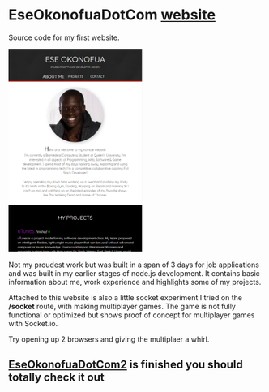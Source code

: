 # EseOkonofuaDotCom [website](http://eokonofua.com)
Source code for my first website. 

<img height="400" src="https://github.com/EseOkonofua/EseOkonofuaDotCom/blob/master/eokonofuadotcom.PNG" />

Not my proudest work but was built in a span of 3 days for job applications and was built in my earlier stages of node.js development.
It contains basic information about me, work experience and highlights some of my projects. 

Attached to this website is also a little socket experiment I tried on the **/socket** route, with making multiplayer games. The game is not fully functional or optimized but shows proof of concept for multiplayer games with Socket.io.

Try opening up 2 browsers and giving the multiplaer a whirl.


## [EseOkonofuaDotCom2](https://github.com/EseOkonofua/EseOkonofuaDotCom2) is finished you should totally check it out
